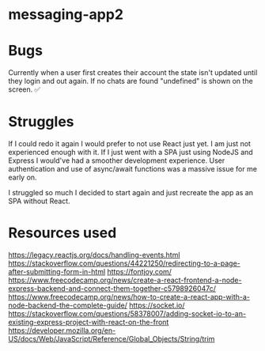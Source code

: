 # messaging-app2

# Bugs
Currently when a user first creates their account the state isn't updated until they login and out again.
If no chats are found "undefined" is shown on the screen. ✅

# Struggles
If I could redo it again I would prefer to not use React just yet. I am just not experienced enough with it. If I just went with a SPA just using NodeJS and Express I would've had a smoother development experience.
User authentication and use of async/await functions was a massive issue for me early on.

I struggled so much I decided to start again and just recreate the app as an SPA without React.

# Resources used
https://legacy.reactjs.org/docs/handling-events.html
https://stackoverflow.com/questions/44221250/redirecting-to-a-page-after-submitting-form-in-html
https://fontjoy.com/
https://www.freecodecamp.org/news/create-a-react-frontend-a-node-express-backend-and-connect-them-together-c5798926047c/
https://www.freecodecamp.org/news/how-to-create-a-react-app-with-a-node-backend-the-complete-guide/
https://socket.io/ 
https://stackoverflow.com/questions/58378007/adding-socket-io-to-an-existing-express-project-with-react-on-the-front 
https://developer.mozilla.org/en-US/docs/Web/JavaScript/Reference/Global_Objects/String/trim 